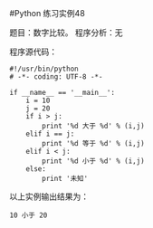 #Python 练习实例48


题目：数字比较。
程序分析：无

程序源代码：

```
#!/usr/bin/python
# -*- coding: UTF-8 -*-

if __name__ == '__main__':
    i = 10
    j = 20
    if i > j:
        print '%d 大于 %d' % (i,j)
    elif i == j:
        print '%d 等于 %d' % (i,j)
    elif i < j:
        print '%d 小于 %d' % (i,j)
    else:
        print '未知'
```

以上实例输出结果为：

```
10 小于 20
```